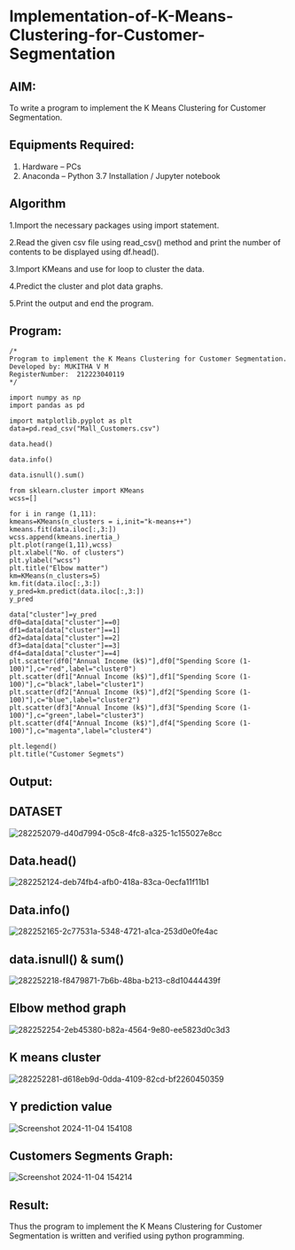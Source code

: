 # Implementation-of-K-Means-Clustering-for-Customer-Segmentation

## AIM:
To write a program to implement the K Means Clustering for Customer Segmentation.

## Equipments Required:
1. Hardware – PCs
2. Anaconda – Python 3.7 Installation / Jupyter notebook

## Algorithm
1.Import the necessary packages using import statement.

2.Read the given csv file using read_csv() method and print the number of contents to be displayed using df.head().

3.Import KMeans and use for loop to cluster the data.

4.Predict the cluster and plot data graphs.

5.Print the output and end the program. 

## Program:
```
/*
Program to implement the K Means Clustering for Customer Segmentation.
Developed by: MUKITHA V M
RegisterNumber:  212223040119
*/

import numpy as np
import pandas as pd

import matplotlib.pyplot as plt
data=pd.read_csv("Mall_Customers.csv")

data.head()

data.info()

data.isnull().sum()

from sklearn.cluster import KMeans
wcss=[]

for i in range (1,11):
kmeans=KMeans(n_clusters = i,init="k-means++")
kmeans.fit(data.iloc[:,3:])
wcss.append(kmeans.inertia_)
plt.plot(range(1,11),wcss)
plt.xlabel("No. of clusters")
plt.ylabel("wcss")
plt.title("Elbow matter")
km=KMeans(n_clusters=5)
km.fit(data.iloc[:,3:])
y_pred=km.predict(data.iloc[:,3:])
y_pred

data["cluster"]=y_pred
df0=data[data["cluster"]==0]
df1=data[data["cluster"]==1]
df2=data[data["cluster"]==2]
df3=data[data["cluster"]==3]
df4=data[data["cluster"]==4]
plt.scatter(df0["Annual Income (k$)"],df0["Spending Score (1-
100)"],c="red",label="cluster0")
plt.scatter(df1["Annual Income (k$)"],df1["Spending Score (1-
100)"],c="black",label="cluster1")
plt.scatter(df2["Annual Income (k$)"],df2["Spending Score (1-
100)"],c="blue",label="cluster2")
plt.scatter(df3["Annual Income (k$)"],df3["Spending Score (1-
100)"],c="green",label="cluster3")
plt.scatter(df4["Annual Income (k$)"],df4["Spending Score (1-
100)"],c="magenta",label="cluster4")

plt.legend()
plt.title("Customer Segmets")

```

## Output:
## DATASET
![282252079-d40d7994-05c8-4fc8-a325-1c155027e8cc](https://github.com/user-attachments/assets/998a1a24-40dd-42e4-9ffa-904c84ba13b7)
## Data.head()
![282252124-deb74fb4-afb0-418a-83ca-0ecfa11f11b1](https://github.com/user-attachments/assets/668e7a92-6779-444d-b216-8a34a3233843)
## Data.info()
![282252165-2c77531a-5348-4721-a1ca-253d0e0fe4ac](https://github.com/user-attachments/assets/10f9def4-f30c-4cae-8025-c3d032fe39ed)
## data.isnull() & sum()
![282252218-f8479871-7b6b-48ba-b213-c8d10444439f](https://github.com/user-attachments/assets/4df9a5e2-0e2d-4b94-a1a9-7ba7982ca543)
## Elbow method graph
![282252254-2eb45380-b82a-4564-9e80-ee5823d0c3d3](https://github.com/user-attachments/assets/6de83c88-52f0-40a4-837b-f0b502bd8414)
## K means cluster
![282252281-d618eb9d-0dda-4109-82cd-bf2260450359](https://github.com/user-attachments/assets/85679129-00f7-4889-9883-7a7821bbfd61)
## Y prediction value
![Screenshot 2024-11-04 154108](https://github.com/user-attachments/assets/f260b6bd-1e2c-49a0-8571-6efc93aa8c36)
## Customers Segments Graph:
![Screenshot 2024-11-04 154214](https://github.com/user-attachments/assets/62800048-8466-4b35-958d-3d6a2a17498a)

## Result:
Thus the program to implement the K Means Clustering for Customer Segmentation is written and verified using python programming.
